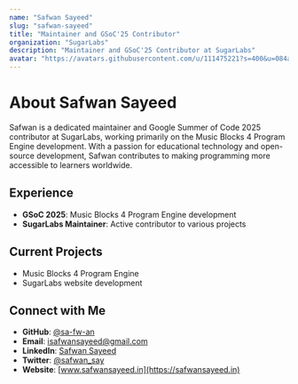 ```yaml
---
name: "Safwan Sayeed"
slug: "safwan-sayeed"
title: "Maintainer and GSoC'25 Contributor"
organization: "SugarLabs"
description: "Maintainer and GSoC'25 Contributor at SugarLabs"
avatar: "https://avatars.githubusercontent.com/u/111475221?s=400&u=084aa7be2ae3aedd1cf38175557820a49b7efa93&v=4"
---
```


<!--markdownlint-disable-->

# About Safwan Sayeed

Safwan is a dedicated maintainer and Google Summer of Code 2025 contributor at SugarLabs, working primarily on the Music Blocks 4 Program Engine development. With a passion for educational technology and open-source development, Safwan contributes to making programming more accessible to learners worldwide.

## Experience

- **GSoC 2025**: Music Blocks 4 Program Engine development
- **SugarLabs Maintainer**: Active contributor to various projects

## Current Projects

- Music Blocks 4 Program Engine
- SugarLabs website development


## Connect with Me

- **GitHub**: [@sa-fw-an](https://github.com/sa-fw-an)
- **Email**: [isafwansayeed@gmail.com](mailto:isafwansayeed@gmail.com)
- **LinkedIn**: [Safwan Sayeed](https://linkedin.com/in/safwan-sayeed-6a3a482a9)
- **Twitter**: [@safwan_say](https://x.com/safwan_say)
- **Website**: [www.safwansayeed.in](https://safwansayeed.in)